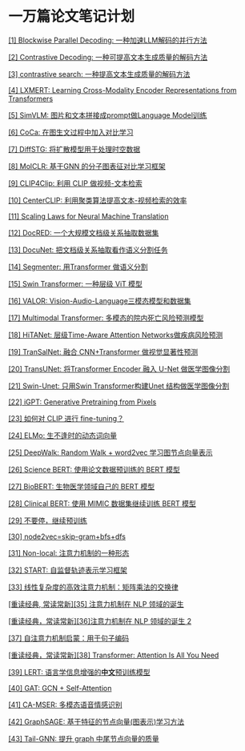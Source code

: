 # 一万篇论文笔记计划
[[1] Blockwise Parallel Decoding: 一种加速LLM解码的并行方法](https://zhuanlan.zhihu.com/p/652823496)

[[2] Contrastive Decoding: 一种可提高文本生成质量的解码方法](https://zhuanlan.zhihu.com/p/653387559)

[[3] contrastive search: 一种提高文本生成质量的解码方法](https://zhuanlan.zhihu.com/p/653450352)

[[4] LXMERT: Learning Cross-Modality Encoder Representations from Transformers](https://zhuanlan.zhihu.com/p/653964820)

[[5] SimVLM: 图片和文本拼接成prompt做Language Model训练](https://zhuanlan.zhihu.com/p/654050155)

[[6] CoCa: 在图生文过程中加入对比学习](https://zhuanlan.zhihu.com/p/654161055)

[[7] DiffSTG: 将扩散模型用于处理时空数据](https://zhuanlan.zhihu.com/p/656236507)

[[8] MolCLR: 基于GNN 的分子图表征对比学习框架](https://zhuanlan.zhihu.com/p/656769732)

[[9] CLIP4Clip: 利用 CLIP 做视频-文本检索](https://zhuanlan.zhihu.com/p/656811444)

[[10] CenterCLIP: 利用聚类算法提高文本-视频检索的效率](https://zhuanlan.zhihu.com/p/656811473)

[[11] Scaling Laws for Neural Machine Translation](https://zhuanlan.zhihu.com/p/656888149)

[[12] DocRED: 一个大规模文档级关系抽取数据集](https://zhuanlan.zhihu.com/p/656964531)

[[13] DocuNet: 把文档级关系抽取看作语义分割任务](https://zhuanlan.zhihu.com/p/656975670)

[[14] Segmenter: 用Transformer 做语义分割](https://zhuanlan.zhihu.com/p/657294681)

[[15] Swin Transformer: 一种层级 ViT 模型](https://zhuanlan.zhihu.com/p/657359846)

[[16] VALOR: Vision-Audio-Language三模态模型和数据集](https://zhuanlan.zhihu.com/p/657414556)

[[17] Multimodal Transformer: 多模态的院内死亡风险预测模型](https://zhuanlan.zhihu.com/p/657414912)

[[18] HiTANet: 层级Time-Aware Attention Networks做疾病风险预测](https://zhuanlan.zhihu.com/p/657543094)

[[19] TranSalNet: 融合 CNN+Transformer 做视觉显著性预测](https://zhuanlan.zhihu.com/p/657415194)

[[20] TransUNet: 将Transformer Encoder 融入 U-Net 做医学图像分割](https://zhuanlan.zhihu.com/p/657901979)

[[21] Swin-Unet: 只用Swin Transformer构建Unet 结构做医学图像分割](https://zhuanlan.zhihu.com/p/657910667)

[[22] iGPT: Generative Pretraining from Pixels](https://zhuanlan.zhihu.com/p/657963444)

[[23] 如何对 CLIP 进行 fine-tuning？](https://zhuanlan.zhihu.com/p/658645438)

[[24] ELMo: 生不逢时的动态词向量](https://zhuanlan.zhihu.com/p/658709277)

[[25] DeepWalk: Random Walk + word2vec 学习图节点向量表示](https://zhuanlan.zhihu.com/p/658938347)

[[26] Science BERT: 使用论文数据预训练的 BERT 模型](https://zhuanlan.zhihu.com/p/659205938)

[[27] BioBERT: 生物医学领域自己的 BERT 模型](https://zhuanlan.zhihu.com/p/659209593)

[[28] Clinical BERT: 使用 MIMIC 数据集继续训练 BERT 模型](https://zhuanlan.zhihu.com/p/659607514)

[[29] 不要停，继续预训练](https://zhuanlan.zhihu.com/p/659609320)

[[30] node2vec=skip-gram+bfs+dfs](https://zhuanlan.zhihu.com/p/658731335)

[[31] Non-local: 注意力机制的一种形态](https://zhuanlan.zhihu.com/p/660116933)

[[32] START: 自监督轨迹表示学习框架](https://zhuanlan.zhihu.com/p/660304153)

[[33] 线性复杂度的高效注意力机制：矩阵乘法的交换律](https://zhuanlan.zhihu.com/p/656944206)

[[重读经典, 常读常新][35] 注意力机制在 NLP 领域的诞生](https://zhuanlan.zhihu.com/p/660922705)

[[重读经典，常读常新][36]注意力机制在 NLP 领域的诞生 2](https://zhuanlan.zhihu.com/p/660955612)

[[37] 自注意力机制启蒙：用于句子编码](https://zhuanlan.zhihu.com/p/661013687)

[[重读经典，常读常新][38] Transformer: Attention Is All You Need](https://zhuanlan.zhihu.com/p/661228490)

[[39] LERT: 语言学信息增强的**中文**预训练模型](https://zhuanlan.zhihu.com/p/664200148)

[[40] GAT: GCN + Self-Attention](https://zhuanlan.zhihu.com/p/664316204)

[[41] CA-MSER: 多模态语音情感识别](https://zhuanlan.zhihu.com/p/664350153)

[[42] GraphSAGE: 基于特征的节点向量(图表示)学习方法](https://zhuanlan.zhihu.com/p/664524290)

[[43] Tail-GNN: 提升 graph 中尾节点向量的质量](https://zhuanlan.zhihu.com/p/664631713)




